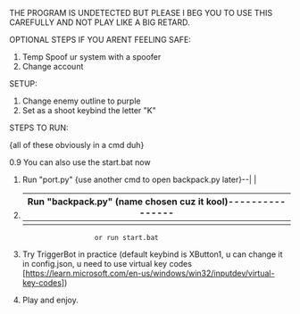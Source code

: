 THE PROGRAM IS UNDETECTED BUT PLEASE I BEG YOU TO USE THIS CAREFULLY AND NOT PLAY LIKE A BIG RETARD.

OPTIONAL STEPS IF YOU ARENT FEELING SAFE:

1. Temp Spoof ur system with a spoofer
2. Change account

SETUP:

1. Change enemy outline to purple
2. Set as a shoot keybind the letter "K"

STEPS TO RUN:

{all of these obviously in a cmd duh}

0.9 You can also use the start.bat now

1. Run "port.py" {use another cmd to open backpack.py later}--|
                                                              |
2. Run "backpack.py" (name chosen cuz it kool)----------------|
			        ------------------------------|
                               |
                         or run start.bat

3. Try TriggerBot in practice (default keybind is XButton1, u can change it in config.json, u need to use virtual key codes 
[https://learn.microsoft.com/en-us/windows/win32/inputdev/virtual-key-codes])


4. Play and enjoy.                     

